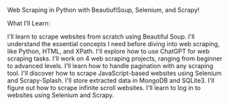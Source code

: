 Web Scraping in Python with BeautiuflSoup, Selenium, and Scrapy!

What I’ll Learn:

I'll learn to scrape websites from scratch using Beautiful Soup.
I'll understand the essential concepts I need before diving into web scraping, like Python, HTML, and XPath.
I'll explore how to use ChatGPT for web scraping tasks.
I'll work on 4 web scraping projects, ranging from beginner to advanced levels.
I'll learn how to handle pagination with any scraping tool.
I'll discover how to scrape JavaScript-based websites using Selenium and Scrapy-Splash.
I'll store extracted data in MongoDB and SQLite3.
I'll figure out how to scrape infinite scroll websites.
I'll learn to log in to websites using Selenium and Scrapy.
